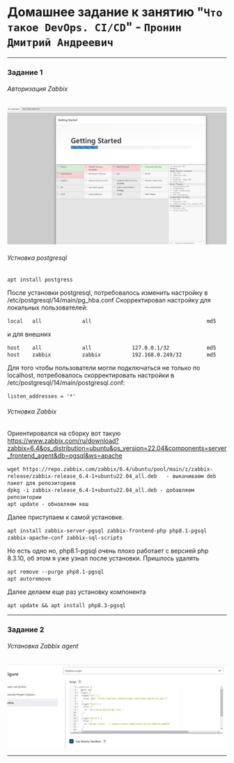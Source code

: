 # Домашнее задание к занятию "`Что такое DevOps. CI/CD`" - `Пронин Дмитрий Андреевич`

---

### Задание 1

###### Авторизация Zabbix
![Установка Zabbix](https://github.com/dmitriypronin48/fork-cicd/blob/main/img/z1-1.jpg)

###### Устновка postgresql
```
apt install postgress
```
После установки postgresql, потребовалось изменить настройку в /etc/postgresql/14/main/pg_hba.conf
Скорректировал настройку для локальных пользователей:
```
local   all             all                                     md5
```
и для внешних 
```
host    all             all             127.0.0.1/32            md5
host    zabbix          zabbix          192.168.0.249/32        md5
```
Для того чтобы пользователи могли подключаться не только по localhost, потребовалось скорректировать настройки в /etc/postgresql/14/main/postgresql.conf:
```
listen_addresses = '*'
```
###### Устновка Zabbix
Ориентировался на сборку вот такую https://www.zabbix.com/ru/download?zabbix=6.4&os_distribution=ubuntu&os_version=22.04&components=server_frontend_agent&db=pgsql&ws=apache
```
wget https://repo.zabbix.com/zabbix/6.4/ubuntu/pool/main/z/zabbix-release/zabbix-release_6.4-1+ubuntu22.04_all.deb   - выкачиваем deb пакет для репозиториев
dpkg -i zabbix-release_6.4-1+ubuntu22.04_all.deb - добавляем репозитории
apt update - обновляем кеш
```
Далее приступаем к самой установке.
```
apt install zabbix-server-pgsql zabbix-frontend-php php8.1-pgsql zabbix-apache-conf zabbix-sql-scripts
```
Но есть одно но, php8.1-pgsql очень плохо работает с версией php 8.3.10, об этом я уже узнал после установки.
Пришлось удалять 
```
apt remove --purge php8.1-pgsql
apt autoremove
```
Далее делаем еще раз установку компонента
```
apt update && apt install php8.3-pgsql
```






---

### Задание 2

###### Установка Zabbix agent
![Установка jenkins](https://github.com/dmitriypronin48/fork-cicd/blob/main/img/z2-3.jpg)


---



